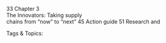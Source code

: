 33  Chapter 3   
           The Innovators: Taking supply  
  chains from “now” to “next”
45  Action guide
51  Research and  

   Tags & Topics:
   